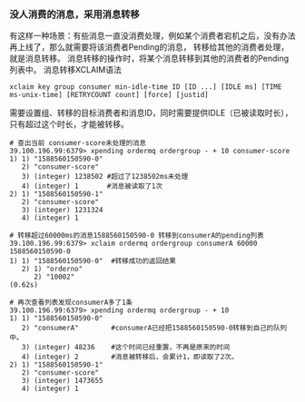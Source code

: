 ### 没人消费的消息，采用消息转移
有这样一种场景：有些消息一直没消费处理，例如某个消费者宕机之后，没有办法再上线了，那么就需要将该消费者Pending的消息，
转移给其他的消费者处理，就是消息转移。
消息转移的操作时，将某个消息转移到其他的消费者的Pending列表中。
消息转移XCLAIM语法
```
xclaim key group consumer min-idle-time ID [ID ...] [IDLE ms] [TIME ms-unix-time] [RETRYCOUNT count] [force] [justid]
```
需要设置组、转移的目标消费者和消息ID，同时需要提供IDLE（已被读取时长），只有超过这个时长，才能被转移。

```
# 查出当前 consumer-score未处理的消息
39.100.196.99:6379> xpending ordermq ordergroup - + 10 consumer-score
1) 1) "1588560150590-0"
   2) "consumer-score"
   3) (integer) 1238502 #超过了1238502ms未处理
   4) (integer) 1       #消息被读取了1次
2) 1) "1588560150590-1"
   2) "consumer-score"
   3) (integer) 1231324
   4) (integer) 1
   
# 转移超过60000ms的消息1588560150590-0 转移到consumerA的pending列表
39.100.196.99:6379> xclaim ordermq ordergroup consumerA 60000 1588560150590-0
1) 1) "1588560150590-0"  #转移成功的返回结果
   2) 1) "orderno"
      2) "10002"
(0.62s)

# 再次查看列表发现consumerA多了1条
39.100.196.99:6379> xpending ordermq ordergroup - + 10
1) 1) "1588560150590-0"
   2) "consumerA"        #consumerA已经把1588560150590-0转移到自己的队列中。
   3) (integer) 48236    #这个时间已经重置，不再是原来的时间
   4) (integer) 2        #消息被转移后，会累计1，即读取了2次。
2) 1) "1588560150590-1"
   2) "consumer-score"
   3) (integer) 1473655
   4) (integer) 1
```



